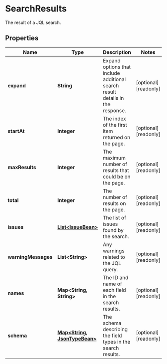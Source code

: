 

# SearchResults

The result of a JQL search.

## Properties

| Name | Type | Description | Notes |
|------------ | ------------- | ------------- | -------------|
|**expand** | **String** | Expand options that include additional search result details in the response. |  [optional] [readonly] |
|**startAt** | **Integer** | The index of the first item returned on the page. |  [optional] [readonly] |
|**maxResults** | **Integer** | The maximum number of results that could be on the page. |  [optional] [readonly] |
|**total** | **Integer** | The number of results on the page. |  [optional] [readonly] |
|**issues** | [**List&lt;IssueBean&gt;**](IssueBean.md) | The list of issues found by the search. |  [optional] [readonly] |
|**warningMessages** | **List&lt;String&gt;** | Any warnings related to the JQL query. |  [optional] [readonly] |
|**names** | **Map&lt;String, String&gt;** | The ID and name of each field in the search results. |  [optional] [readonly] |
|**schema** | [**Map&lt;String, JsonTypeBean&gt;**](JsonTypeBean.md) | The schema describing the field types in the search results. |  [optional] [readonly] |



